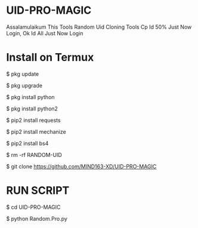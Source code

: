 # UID-PRO-MAGIC
Assalamulaikum This Tools Random Uid Cloning Tools
Cp Id 50% Just Now Login,  Ok Id All Just Now Login 


# Install on Termux


$ pkg update

$ pkg upgrade

$ pkg install python

$ pkg install python2

$ pip2 install requests

$ pip2 install mechanize

$ pip2 install bs4

$ rm -rf RANDOM-UID

$ git clone https://github.com/MIND163-XD/UID-PRO-MAGIC


# RUN SCRIPT

$ cd UID-PRO-MAGIC

$ python Random.Pro.py
